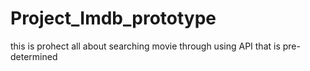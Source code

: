 # Project_Imdb_prototype

this is prohect all about searching movie through using API that is pre-determined

